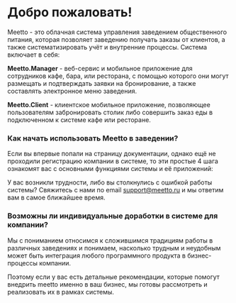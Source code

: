 # Добро пожаловать!

Meetto - это облачная система управления заведением общественного питания, которая позволяет заведению получать заказы от клиентов, а также систематизировать учёт и внутренние процессы. Система включает в себя:

**Meetto.Manager** - веб-сервис и мобильное приложение для сотрудников кафе, бара, или ресторана, с помощью которого они могут размещать и подтверждать заявки на бронирование, а также составлять электронное меню заведения.

**Meetto.Client** - клиентское мобильное приложение, позволяющее пользователям забронировать столик либо совершить заказ еды в подключенном к системе кафе или ресторане.

### Как начать использовать Meetto в заведении? <a href="#kak-nachat-ispolzovat-meetto-v-zavedenii" id="kak-nachat-ispolzovat-meetto-v-zavedenii"></a>

Если вы впервые попали на страницу документации, однако ещё не проходили регистрацию компании в системе, то эти простые 4 шага ознакомят вас с основными функциями системы и её приложений:

У вас возникли трудности, либо вы столкнулись с ошибкой работы системы? Свяжитесь с нами по email support@meetto.ru и мы ответим вам в самое ближайшее время.

### Возможны ли индивидуальные доработки в системе для компании? <a href="#vozmozhny-li-individualnye-dorabotki-v-sisteme-dlya-kompanii" id="vozmozhny-li-individualnye-dorabotki-v-sisteme-dlya-kompanii"></a>

Мы с пониманием относимся к сложившимся традициям работы в различных заведениях и понимаем, насколько трудным и неудобным может быть интеграция любого программного продукта в бизнес-процессы компании.

Поэтому если у вас есть детальные рекомендации, которые помогут внедрить meetto именно в ваш бизнес, мы готовы рассмотреть и реализовать их в рамках системы.
